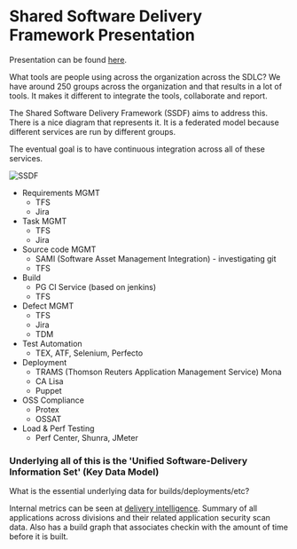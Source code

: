 # Shared Software Delivery Framework Presentation

Presentation can be found [here](https://thehub.thomsonreuters.com/docs/DOC-794687).

What tools are people using across the organization across the SDLC? We have around 250 groups across the organization and that results in a lot of tools. It makes it different to integrate the tools, collaborate and report. 

The Shared Software Delivery Framework (SSDF) aims to address this. There is a nice diagram that represents it. It is a federated model because different services are run by different groups.

The eventual goal is to have continuous integration across all of these services. 

![SSDF](http://i.imgur.com/xZ1E5Zw.png)

* Requirements MGMT
	* TFS
	* Jira
* Task MGMT
	* TFS
	* Jira
* Source code MGMT
	* SAMI (Software Asset Management Integration) - investigating git
	* TFS
* Build 
	* PG CI Service (based on jenkins)
	* TFS
* Defect MGMT
	* TFS
	* Jira
	* TDM
* Test Automation
	* TEX, ATF, Selenium, Perfecto
* Deployment
	* TRAMS (Thomson Reuters Application Management Service) Mona
	* CA Lisa
	* Puppet
* OSS Compliance
	* Protex
	* OSSAT
* Load & Perf Testing
	* Perf Center, Shunra, JMeter


### Underlying all of this is the 'Unified Software-Delivery Information Set' (Key Data Model)

What is the essential underlying data for builds/deployments/etc?

Internal metrics can be seen at [delivery intelligence](http://dialpha.int.thomsonreuters.com/di/vis/home/index.html). Summary of all applications across divisions and their related application security scan data. Also has a build graph that associates checkin with the amount of time before it is built. 





